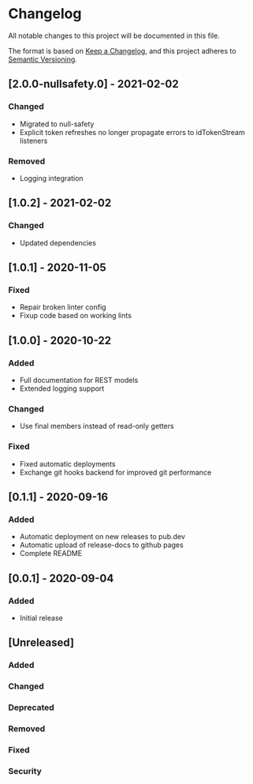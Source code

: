 # Changelog
All notable changes to this project will be documented in this file.

The format is based on [Keep a Changelog](https://keepachangelog.com/en/1.0.0/),
and this project adheres to [Semantic Versioning](https://semver.org/spec/v2.0.0.html).

## [2.0.0-nullsafety.0] - 2021-02-02
### Changed
- Migrated to null-safety
- Explicit token refreshes no longer propagate errors to idTokenStream listeners
### Removed
- Logging integration

## [1.0.2] - 2021-02-02
### Changed
- Updated dependencies

## [1.0.1] - 2020-11-05
### Fixed
- Repair broken linter config
- Fixup code based on working lints

## [1.0.0] - 2020-10-22
### Added
- Full documentation for REST models
- Extended logging support
### Changed
- Use final members instead of read-only getters
### Fixed
- Fixed automatic deployments
- Exchange git hooks backend for improved git performance

## [0.1.1] - 2020-09-16
### Added
- Automatic deployment on new releases to pub.dev
- Automatic upload of release-docs to github pages
- Complete README

## [0.0.1] - 2020-09-04
### Added
- Initial release

## [Unreleased]
### Added
### Changed
### Deprecated
### Removed
### Fixed
### Security